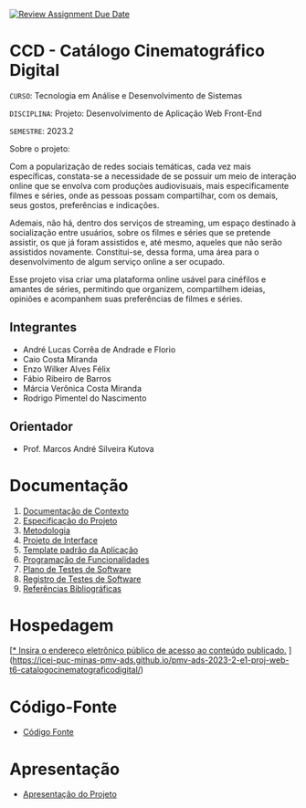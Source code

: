 [![Review Assignment Due Date](https://classroom.github.com/assets/deadline-readme-button-24ddc0f5d75046c5622901739e7c5dd533143b0c8e959d652212380cedb1ea36.svg)](https://classroom.github.com/a/sy1vqBms)
# CCD - Catálogo Cinematográfico Digital

`CURSO`: Tecnologia em Análise e Desenvolvimento de Sistemas

`DISCIPLINA`: Projeto: Desenvolvimento de Aplicação Web Front-End

`SEMESTRE`: 2023.2

Sobre o projeto:

Com a popularização de redes sociais temáticas, cada vez mais específicas, constata-se a necessidade de se possuir um meio de interação online que se envolva com produções audiovisuais, mais especificamente filmes e séries, onde as pessoas possam compartilhar, com os demais, seus gostos, preferências e indicações.

Ademais, não há, dentro dos serviços de streaming, um espaço destinado à socialização entre usuários, sobre os filmes e séries que se pretende assistir, os que já foram assistidos e, até mesmo, aqueles que não serão assistidos novamente. Constitui-se, dessa forma, uma área para o desenvolvimento de algum serviço online a ser ocupado.

Esse projeto visa criar uma plataforma online usável para cinéfilos e amantes de séries, permitindo que organizem, compartilhem ideias, opiniões e acompanhem suas preferências de filmes e séries.

## Integrantes

* André Lucas Corrêa de Andrade e Florio
* Caio Costa Miranda
* Enzo Wilker Alves Félix
* Fábio Ribeiro de Barros
* Márcia Verônica Costa Miranda
* Rodrigo Pimentel do Nascimento

## Orientador

* Prof. Marcos André Silveira Kutova

# Documentação

<ol>
<li><a href="documentos/01-Documentação de Contexto.md"> Documentação de Contexto</a></li>
<li><a href="documentos/02-Especificação do Projeto.md"> Especificação do Projeto</a></li>
<li><a href="documentos/03-Metodologia.md"> Metodologia</a></li>
<li><a href="documentos/04-Projeto de Interface.md"> Projeto de Interface</a></li>
<li><a href="documentos/05-Template padrão da Aplicação.md"> Template padrão da Aplicação</a></li>
<li><a href="documentos/06-Programação de Funcionalidades.md"> Programação de Funcionalidades</a></li>
<li><a href="documentos/07-Plano de Testes de Software.md"> Plano de Testes de Software</a></li>
<li><a href="documentos/08-Registro de Testes de Software.md"> Registro de Testes de Software</a></li>
<li><a href="documentos/09-Referências.md"> Referências Bibliográficas</a></li>
</ol>

# Hospedagem

[[* Insira o endereço eletrônico público de acesso ao conteúdo publicado.](https://icei-puc-minas-pmv-ads.github.io/pmv-ads-2023-2-e1-proj-web-t6-catalogocinematograficodigital/) ](https://icei-puc-minas-pmv-ads.github.io/pmv-ads-2023-2-e1-proj-web-t6-catalogocinematograficodigital/)

# Código-Fonte

* <a href="codigo-fonte/README.md">Código Fonte</a>

# Apresentação

* <a href="apresentacao/README.md">Apresentação do Projeto</a>
